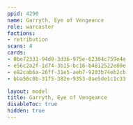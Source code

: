 ```yaml
---
ppid: 4290
name: Garryth, Eye of Vengeance
role: warcaster
factions:
- retribution
scans: 4
cards:
- 0be72331-94d0-3d36-975e-62304c759e4e
- e56c2a2f-1d74-3b15-bc16-b4812522e80e
- e82cab6a-26ff-31e5-aeb7-9203b74eb2cb
- bba56c0b-31f5-382e-9353-0ae5de1c1c33

layout: model
title: Garryth, Eye of Vengeance
disableToc: true
hidden: true
---
```

